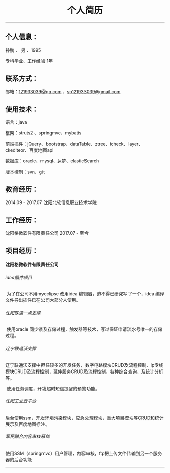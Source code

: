 # <center>个人简历</center>

------



## 个人信息：

 孙鹏 、 男 、1995 

专科毕业、工作经验 1年



## 联系方式：

邮箱：121933039@qq.com 、sp121933039@gmail.com



## 使用技术：

语言：java

框架：struts2 、springmvc、mybatis

前端插件：jQuery、bootstrap、dataTable、ztree、icheck、layer、ckediteor、百度地图api

数据库：oracle、mysql、达梦、elasticSearch

版本控制：svn、git

## 教育经历：

2014.09  - 2017.07        沈阳北软信息职业技术学院



## 工作经历：

沈阳格微软件有限责任公司      2017.07  - 至今



## 项目经历：

#### 沈阳格微软件有限责任公司

###### idea插件项目

​	为了在公司不用myeclipse 改用idea 编辑器，迫不得已研究写了一个，idea 编译文件导出插件已在公司大部分人使用。



###### 沈阳联通一点支撑

​	使用oracle 同步锁及存储过程，触发器等技术，写过保证申请流水号唯一的存储过程。

###### 辽宁联通沃支撑

​	辽宁联通沃支撑中担任较多的开发任务，数字电路模块CRUD及流程控制、ip专线模块CRUD及流程控制，延伸服务CRUD及流程控制，各种综合查询，及统计分析等。

​	使用任务调度，开发超时短信提醒的预警功能。

###### 沈阳工业云平台

​	后台使用ssm，开发环境污染模块，应急处理模块，重大项目模块等CRUD和统计展示及百度地图标注。



###### 军民融合内容审核系统

​	使用SSM（springmvc）用户管理，内容审核，ftp把上传文件传输到另一个服务器的后台功能



------

